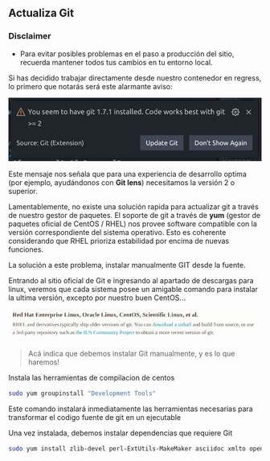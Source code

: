 ## Actualiza Git

### Disclaimer

- Para evitar posibles problemas en el paso a producción del sitio, recuerda mantener todos tus cambios en tu entorno local.

Si has decidido trabajar directamente desde nuestro contenedor en regress, lo primero que notarás será este alarmante aviso:

![error1](./error_git.png)

Este mensaje nos señala que para una experiencia de desarrollo optima (por ejemplo, ayudándonos con  __Git lens__) necesitamos la versión 2 o superior.

Lamentablemente, no existe una solución rapida para actualizar git a través de nuestro gestor de paquetes. El soporte de git a través de __yum__ (gestor de paquetes oficial de CentOS / RHEL) nos provee software compatible con la versión correspondiente del sistema operativo. Esto es coherente considerando que RHEL prioriza estabilidad por encima de nuevas funciones.

La solución a este problema, instalar manualmente GIT desde la fuente.

Entrando al sitio oficial de Git e ingresando al apartado de descargas para linux, veremos que cada sistema posee un amigable comando para instalar la ultima versión, excepto por nuestro buen CentOS...

![git_web](./git_web.png)

> Acá indica que debemos instalar Git manualmente, y es lo que haremos!

Instala las herramientas de compilacion de centos

```bash
sudo yum groupinstall "Development Tools"
```
Este comando instalará inmediatamente las herramientas necesarias para transformar el codigo fuente de git en un ejecutable

Una vez instalada, debemos instalar dependencias que requiere Git

```bash
sudo yum install zlib-devel perl-ExtUtils-MakeMaker asciidoc xmlto openssl-devel
```